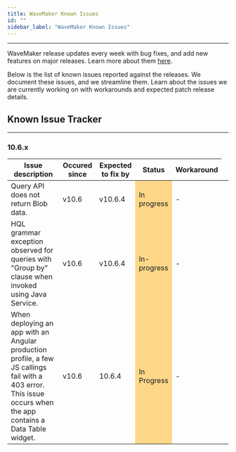 ```yaml
---
title: WaveMaker Known Issues
id: ""
sidebar_label: "WaveMaker Known Issues"
---
```

---
WaveMaker release updates every week with bug fixes, and add new features on major releases. Learn more about them [here](/learn/wavemaker-release-notes).

Below is the list of known issues reported against the releases. We document these issues, and we streamline them. Learn about the issues we are currently working on with workarounds and expected patch release details.

## Known Issue Tracker

---

### 10.6.x

|Issue description|Occured since|Expected to fix by|Status|Workaround|
|---|---|---|---|---|
|Query API does not return Blob data.| v10.6|v10.6.4 <td bgcolor="FED788"> In progress|-|
|HQL grammar exception observed for queries with "Group by" clause when invoked using Java Service.|v10.6 | v10.6.4 <td bgcolor="FED788"> In-progress|-  |
|When deploying an app with an Angular production profile, a few JS callings fail with a 403 error. This issue occurs when the app contains a Data Table widget.| v10.6|10.6.4 <td bgcolor="FED788"> In Progress|-|
